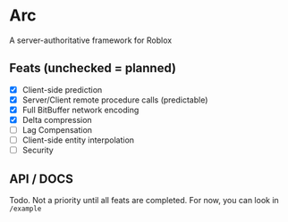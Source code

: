 # Arc
A server-authoritative framework for Roblox

## Feats (unchecked = planned)
- [x] Client-side prediction
- [x] Server/Client remote procedure calls (predictable)
- [x] Full BitBuffer network encoding 
- [x] Delta compression
- [ ] Lag Compensation
- [ ] Client-side entity interpolation
- [ ] Security

## API / DOCS
Todo. Not a priority until all feats are completed.
For now, you can look in `/example`

